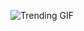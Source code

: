 ![Trending GIF](https://media2.giphy.com/media/v1.Y2lkPThiYjIxNzcyZnplZWE5cG85cDVxbTg3OXUwdzFlc2Jpcnp1cXkzMzRkZjlob3dtNiZlcD12MV9naWZzX3NlYXJjaCZjdD1n/wQAbcl6iDnawokpLj9/giphy.gif)

